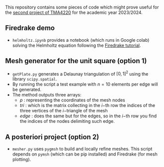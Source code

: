 This repository contains some pieces of code which might prove useful for the [second project of TMA4220](https://wiki.math.ntnu.no/tma4220/2023h/project) for the academic year 2023/2024.

## Firedrake demo

- `helmholtz.ipynb` provides a notebook (which runs in Google colab) solving the Helmholtz equation following the [Firedrake tutorial](https://www.firedrakeproject.org/demos/helmholtz.py.html). 

## Mesh generator for the unit square (option 1)
- `getPlate.py` generates a Delaunay triangulation of $[0,1]^2$ using the library `scipy.spatial`.
- By running the script a test example with $n=10$ elements per edge will be generated.
- The method outputs three arrays:
  - $p$ : representing the coordinates of the mesh nodes
  - $tri$ : which is the matrix collecting in the $i-$th row the indices of the three vertices of the $i-$triangle of the mesh
  - $edge$ : does the same but for the edges, so in the $i-$th row you find the indices of the nodes delimiting such edge.

## A posteriori project (option 2)

- `mesher.py` uses `pygmsh` to build and locally refine meshes. This script depends on `pymsh` (which can be pip installed) and Firedrake (for mesh plotting).